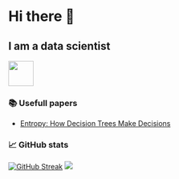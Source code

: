 <!-- image -->
# Hi there 👋 
## I am a data scientist 



<a href="https://www.linkedin.com/in/michael-farmakovskii-55b1a621b/">
    <img height="50" src="https://cdn2.iconfinder.com/data/icons/social-icon-3/512/social_style_3_in-306.png"/>
</a>

### 📚 Usefull papers 
* [Entropy: How Decision Trees Make Decisions](https://medium.com/towards-data-science/entropy-how-decision-trees-make-decisions-2946b9c18c8)


 ### 📈 GitHub stats 
[![GitHub Streak](https://github-readme-streak-stats.herokuapp.com?user=Manhow&theme=radical&date_format=M%20j%5B%2C%20Y%5D)](https://git.io/streak-stats)
<img src="https://github-readme-stats.vercel.app/api?username=Manhow&show_icons=true&theme=omni"/>


